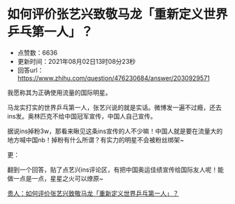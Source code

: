 # 如何评价张艺兴致敬马龙「重新定义世界乒乓第一人」？
- 点赞数：6636
- 更新时间：2021年08月02日13时08分23秒
- 回答url：https://www.zhihu.com/question/476230684/answer/2030929571
<body>
 <p data-pid="Gi0UZHRr">我愿称其为正确使用流量的国际明星。</p>
 <p data-pid="Tqy_nE0g">马龙实打实的世界乒乓第一人，张艺兴说的就是实话。微博发一遍不过瘾，还去ins发。奥林匹克不给中国冠军宣传，中国人自己宣传。</p>
 <p data-pid="Gr9CJFBS">据说ins掉粉3w，那看来瞅见这条ins宣传的人不少嘛！中国人就是要在流量大的地方喊中国nb！掉粉有什么所谓？有实力的明星不会被粉丝绑架~</p>
 <p data-pid="6Eb44vqh">更：</p>
 <p data-pid="idZc1buq">翻到一个回答，贴了点艺兴ins评论区，有把中国奥运佳绩宣传给国际友人呢！能做一点是一点，星星之火可以燎原~</p><a data-draft-node="block" data-draft-type="link-card" href="https://www.zhihu.com/answer/2033924385" class="internal">贵人：如何评价张艺兴致敬马龙「重新定义世界乒乓第一人」？</a>
 <p></p>
</body>